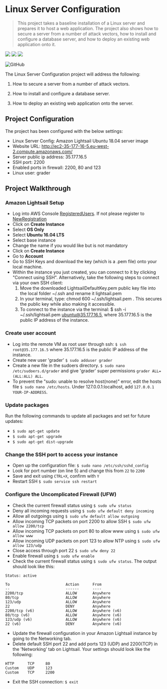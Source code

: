 ﻿# Linux Server Configuration

> This project takes a baseline installation of a Linux server and prepares it to host a web application. The project also shows how to secure a server from a number of attack vectors, how to install and configure a database server, and how to deploy an existing web application onto it.

![](https://upload.wikimedia.org/wikipedia/commons/f/f8/Python_logo_and_wordmark.svg)
![](https://upload.wikimedia.org/wikipedia/commons/thumb/2/29/Postgresql_elephant.svg/200px-Postgresql_elephant.svg.png)
![](https://upload.wikimedia.org/wikipedia/commons/9/9d/Ubuntu_logo.svg)

![GitHub](https://img.shields.io/github/license/mashape/apistatus.svg)

The Linux Server Configuration project will address the following:

1. How to secure a server from a number of attack vectors. 

2. How to install and configure a database server.

3. How to deploy an existing web application onto the server.

## Project Configuration

The project has been configured with the below settings:

* Linux Server Config: Amazon Lightsail Ubuntu 18.04 server image
* Website URL: http://ec2-35-177-16-5.eu-west-2.compute.amazonaws.com/
* Server public ip address: 35.177.16.5
* SSH port: 2200
* Enabled ports in firewall: 2200, 80 and 123
* Linux user: grader

## Project Walkthrough

### Amazon Lightsail Setup

* Log into AWS Console [RegisteredUsers]('https://signin.aws.amazon.com/signin?redirect_uri=https%3A%2F%2Fconsole.aws.amazon.com%2Fconsole%2Fhome%3Fnc2%3Dh_ct%26src%3Dheader-signin%26state%3DhashArgs%2523%26isauthcode%3Dtrue&client_id=arn%3Aaws%3Aiam%3A%3A015428540659%3Auser%2Fhomepage&forceMobileApp=0'). If not please register to [NewRegistration]('https://portal.aws.amazon.com/billing/signup#/start')
* Click on **Create Instance**
* Select **OS Only**
* Select **Ubuntu 16.04 LTS**
* Select base instance 
* Change the name if you would like but is not mandatory
* Click on **Create Instance**
* Go to **Account**
* Go to SSH Keys and download the key (which is a .pem file) onto your local machine.
* Within the instance you just created, you can connect to it by clicking "Connect using SSH". Alternatively, take the following steps to connect via your own SSH client:
  1. Move the downloaded LightsailDefaultKey.pem public key file into the local folder ~/.ssh and rename it lightsail.pem
  2. In your terminal, type: chmod 600 ~/.ssh/lightsail.pem . This secures the public key while also making it accessible.
  3. To connect to the instance via the terminal: $ ssh -i ~/.ssh/lightsail.pem ubuntu@35.177.16.5, where 35.177.16.5 is the public IP address of the instance.

### Create user account

* Log into the remote VM as root user through ssh: `$ ssh root@35.177.16.5` where 35.177.16.5 is the public IP address of the instance.
* Create new user 'grader' `$ sudo adduser grader`
* Create a new file in the sudoers directory. `$ sudo nano /etc/sudoers.d/grader` and give 'grader' super permissions `grader ALL=(ALL:ALL) ALL`.
* To prevent the "sudo: unable to resolve host(none)" error, edit the hosts file `$ sudo nano /etc/hosts`. Under 127.0.0.1:localhost, add `127.0.0.1 YOUR-IP-ADDRESS`.

### Update packages
Run the following commands to update all packages and set for future updates:

* `$ sudo apt-get update`
* `$ sudo apt-get upgrade`
* `$ sudo apt-get dist-upgrade`

### Change the SSH port to access your instance

* Open up the configuration file: `$ sudo nano /etc/ssh/sshd_config`
* Look for port number (on line 5) and change this from `22` to `2200`
* Save and exit using `CTRL+X`, confirm with `Y`
* Restart SSH `$ sudo service ssh restart`

### Configure the Uncomplicated Firewall (UFW)

* Check the current firewall status using `$ sudo ufw status`
* Deny all incoming requests using `$ sudo ufw default deny incoming`
* Allow all outgoings using `$ sudo ufw default allow outgoing`
* Allow incoming TCP packets on port 2200 to allow SSH `$ sudo ufw allow 2200/tcp`
* Allow incoming TCP packets on port 80 to allow www using `$ sudo ufw allow www`
* Allow incoming UDP packets on port 123 to allow NTP using `$ sudo ufw allow 123/udp`
* Close access through port 22 `$ sudo ufw deny 22`
* Enable firewall using `$ sudo ufw enable`
* Check the current firewall status using `$ sudo ufw status`. The output should look like this:
```
Status: active

To                         Action      From
--                         ------      ----
2200/tcp                   ALLOW       Anywhere                  
80/tcp                     ALLOW       Anywhere                  
123/udp                    ALLOW       Anywhere                  
22                         DENY        Anywhere                  
2200/tcp (v6)              ALLOW       Anywhere (v6)             
80/tcp (v6)                ALLOW       Anywhere (v6)             
123/udp (v6)               ALLOW       Anywhere (v6)             
22 (v6)                    DENY        Anywhere (v6)
```
* Update the firewall configuration in your Amazon Lightsail instance by going to the Networking tab.
* Delete default SSH port 22 and add ports 123 (UDP) and 2200(TCP) in the 'Networking' tab on Lightsail. Your settings should look like the following:
```
HTTP      TCP     80
Custom    UDP     123
Custom    TCP     2200
```
* Exit the SSH connection: `$ exit`


